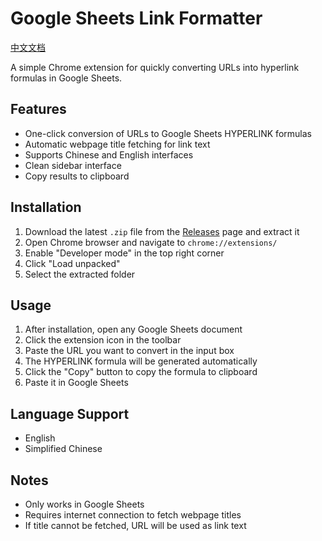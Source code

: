 # Google Sheets Link Formatter

[中文文档](./README_CN.md)

A simple Chrome extension for quickly converting URLs into hyperlink formulas in Google Sheets.

## Features

- One-click conversion of URLs to Google Sheets HYPERLINK formulas
- Automatic webpage title fetching for link text
- Supports Chinese and English interfaces
- Clean sidebar interface
- Copy results to clipboard

## Installation

1. Download the latest `.zip` file from the [Releases](../../releases) page and extract it
2. Open Chrome browser and navigate to `chrome://extensions/`
3. Enable "Developer mode" in the top right corner
4. Click "Load unpacked"
5. Select the extracted folder

## Usage

1. After installation, open any Google Sheets document
2. Click the extension icon in the toolbar
3. Paste the URL you want to convert in the input box
4. The HYPERLINK formula will be generated automatically
5. Click the "Copy" button to copy the formula to clipboard
6. Paste it in Google Sheets

## Language Support

- English
- Simplified Chinese

## Notes

- Only works in Google Sheets
- Requires internet connection to fetch webpage titles
- If title cannot be fetched, URL will be used as link text 